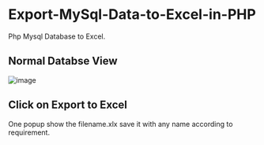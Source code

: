 # Export-MySql-Data-to-Excel-in-PHP
Php Mysql Database to Excel.

## Normal Databse View 
![image](https://user-images.githubusercontent.com/20369800/113558191-d747f500-961c-11eb-9673-b1f8ce889dda.png)

## Click on Export to Excel 
One popup show the filename.xlx save it with any name according to requirement.
